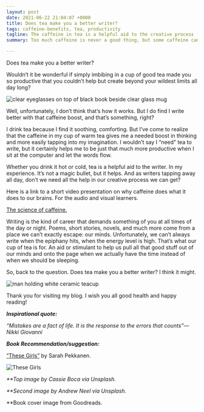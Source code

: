 ```yaml
---
layout: post
date: 2021-06-22 21:04:07 +0000
title: Does tea make you a better writer?
tags: caffeine-benefits, tea, productivity
tagline: The caffeine in tea is a helpful aid to the creative process for sure.
summary: Too much caffeine is never a good thing, but some caffeine can be useful.

---
```

Does tea make you a better writer?

Wouldn’t it be wonderful if simply imbibing in a cup of good tea made you so productive that you couldn’t help but create beyond your wildest limits all day long?

![clear eyeglasses on top of black book beside clear glass mug](https://images.unsplash.com/photo-1505944391186-a1ae2e7fab61?ixid=MnwxMjA3fDB8MHxzZWFyY2h8OHx8ZHJpbmtpbmclMjB0ZWF8ZW58MHx8MHx8&ixlib=rb-1.2.1&w=1000&q=80)

Well, unfortunately, I don’t think that’s how it works. But I do find I write better with that caffeine boost, and that’s something, right?

I drink tea because I find it soothing, comforting. But I’ve come to realize that the caffeine in my cup of warm tea gives me a needed boost in thinking and more easily tapping into my imagination. I wouldn’t say I “need” tea to write, but it certainly helps me to be just that much more productive when I sit at the computer and let the words flow.

Whether you drink it hot or cold, tea is a helpful aid to the writer. In my experience. It’s not a magic bullet, but it helps. And as writers tapping away all day, don’t we need all the help in our creative process we can get?

Here is a link to a short video presentation on why caffeine does what it does to our brains. For the audio and visual learners.

[The science of caffeine.](https://www.youtube.com/watch?v=YuJOhpNS0IY "The science of caffeine")

Writing is the kind of career that demands something of you at all times of the day or night. Poems, short stories, novels, and much more come from a place we can’t exactly escape: our minds. Unfortunately, we can’t always write when the epiphany hits, when the energy level is high. That’s what our cup of tea is for. An aid or stimulant to help us pull all that good stuff out of our minds and onto the page when we actually have the time instead of when we should be sleeping.

So, back to the question. Does tea make you a better writer? I think it might.

![man holding white ceramic teacup](https://images.unsplash.com/photo-1488751045188-3c55bbf9a3fa?ixid=MnwxMjA3fDB8MHxzZWFyY2h8MjB8fGRyaW5raW5nJTIwdGVhfGVufDB8fDB8fA%3D%3D&ixlib=rb-1.2.1&w=1000&q=80)

Thank you for visiting my blog. I wish you all good health and happy reading!

**_Inspirational quote:_**

_“Mistakes are a fact of life. It is the response to the errors that counts”—Nikki Giovanni_

**_Book Recommendation/suggestion:_**

[“These Girls”](https://www.goodreads.com/book/show/12360163-these-girls?from_search=true&from_srp=true&qid=T341GPsRNV&rank=1 '"These Girls"') by Sarah Pekkanen.

![These Girls](https://i.gr-assets.com/images/S/compressed.photo.goodreads.com/books/1334172766l/12360163.jpg)

_**Top image by Cassie Boca via Unsplash._

_**Second image by Andrew Neel via Unsplash._

\**Book cover image from Goodreads.